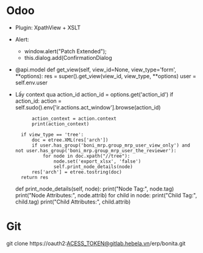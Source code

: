 # Odoo
- Plugin: XpathView + XSLT
- Alert:
  + window.alert("Patch Extended");
  + this.dialog.add(ConfirmationDialog
-
    @api.model
    def get_view(self, view_id=None, view_type='form', **options):
        res = super().get_view(view_id, view_type, **options)
        user = self.env.user


- Lấy context qua action_id 
        action_id = options.get('action_id')
        if action_id:
            action = self.sudo().env['ir.actions.act_window'].browse(action_id)

            action_context = action.context
            print(action_context)
        
        if view_type == 'tree':
            doc = etree.XML(res['arch'])
            if user.has_group('boni_mrp.group_mrp_user_view_only') and not user.has_group('boni_mrp.group_mrp_user_the_reviewer'):
                for node in doc.xpath("//tree"):
                    node.set('export_xlsx', 'false')
                    self.print_node_details(node)
            res['arch'] = etree.tostring(doc)
        return res

    def print_node_details(self, node):
        print("Node Tag:", node.tag)
        print("Node Attributes:", node.attrib)
        for child in node:
            print("Child Tag:", child.tag)
            print("Child Attributes:", child.attrib)
# Git
git clone https://oauth2:ACESS_TOKEN@gitlab.hebela.vn/erp/bonita.git

